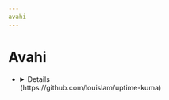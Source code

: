 ```yaml
---
avahi
---
```


# Avahi

- <details>
      <h3>WebUI Dashboard</h3>
      <img src="resources/screenshots/uptime-kuma.webp" alt="uptime-kuma ui screenshot"/>

      <img alt="x64 Version" src="https://img.shields.io/docker/v/louislam/uptime-kuma/latest?arch=amd64&label=x64">
      <img alt="Arm64 Version" src="https://img.shields.io/docker/v/louislam/uptime-kuma/latest?arch=arm64&label=arm64">

    </details>
  (https://github.com/louislam/uptime-kuma)
